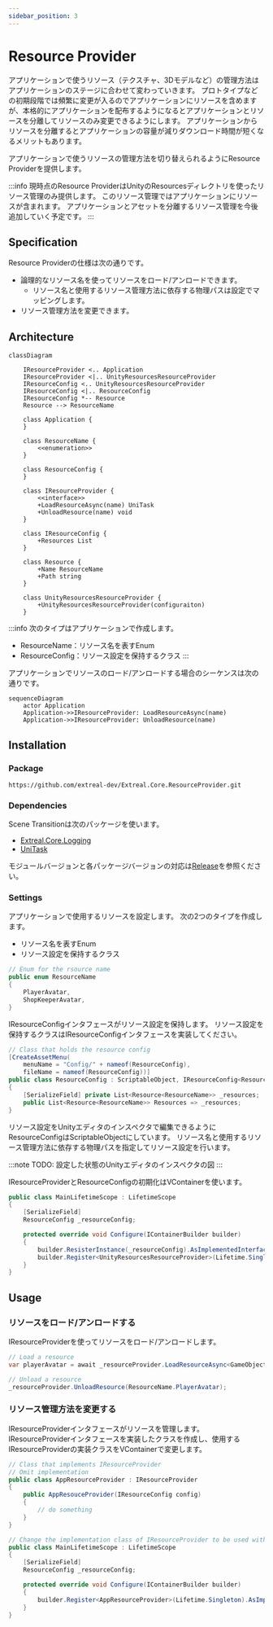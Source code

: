 ```yaml
---
sidebar_position: 3
---
```


# Resource Provider

アプリケーションで使うリソース（テクスチャ、3Dモデルなど）の管理方法はアプリケーションのステージに合わせて変わっていきます。
プロトタイプなどの初期段階では頻繁に変更が入るのでアプリケーションにリソースを含めますが、本格的にアプリケーションを配布するようになるとアプリケーションとリソースを分離してリソースのみ変更できるようにします。
アプリケーションからリソースを分離するとアプリケーションの容量が減りダウンロード時間が短くなるメリットもあります。

アプリケーションで使うリソースの管理方法を切り替えられるようにResource Providerを提供します。

:::info
現時点のResource ProviderはUnityのResourcesディレクトリを使ったリソース管理のみ提供します。
このリソース管理ではアプリケーションにリソースが含まれます。
アプリケーションとアセットを分離するリソース管理を今後追加していく予定です。
:::

## Specification

Resource Providerの仕様は次の通りです。

- 論理的なリソース名を使ってリソースをロード/アンロードできます。
  - リソース名と使用するリソース管理方法に依存する物理パスは設定でマッピングします。
- リソース管理方法を変更できます。

## Architecture

```mermaid
classDiagram

    IResourceProvider <.. Application
    IResourceProvider <|.. UnityResourcesResourceProvider
    IResourceConfig <.. UnityResourcesResourceProvider
    IResourceConfig <|.. ResourceConfig
    IResourceConfig *-- Resource
    Resource --> ResourceName

    class Application {
    }

    class ResourceName {
        <<enumeration>>
    }

    class ResourceConfig {
    }

    class IResourceProvider {
        <<interface>>
        +LoadResourceAsync(name) UniTask
        +UnloadResource(name) void
    }

    class IResourceConfig {
        +Resources List        
    }

    class Resource {
        +Name ResourceName
        +Path string
    }

    class UnityResourcesResourceProvider {
        +UnityResourcesResourceProvider(configuraiton)
    }
```

:::info
次のタイプはアプリケーションで作成します。
- ResourceName：リソース名を表すEnum
- ResourceConfig：リソース設定を保持するクラス
:::

アプリケーションでリソースのロード/アンロードする場合のシーケンスは次の通りです。

```mermaid
sequenceDiagram
    actor Application
    Application->>IResourceProvider: LoadResourceAsync(name)
    Application->>IResourceProvider: UnloadResource(name)
```

## Installation

### Package

```
https://github.com/extreal-dev/Extreal.Core.ResourceProvider.git
```

### Dependencies

Scene Transitionは次のパッケージを使います。

- [Extreal.Core.Logging](/core/logging)
- [UniTask](https://github.com/Cysharp/UniTask)

モジュールバージョンと各パッケージバージョンの対応は[Release](/category/release)を参照ください。

### Settings

アプリケーションで使用するリソースを設定します。
次の2つのタイプを作成します。

- リソース名を表すEnum
- リソース設定を保持するクラス

```csharp
// Enum for the rsource name
public enum ResourceName
{
    PlayerAvatar,
    ShopKeeperAvatar,
}
```

IResourceConfigインタフェースがリソース設定を保持します。
リソース設定を保持するクラスはIResourceConfigインタフェースを実装してください。

```csharp
// Class that holds the resource config
[CreateAssetMenu(
    menuName = "Config/" + nameof(ResourceConfig),
    fileName = nameof(ResourceConfig))]
public class ResourceConfig : ScriptableObject, IResourceConfig<ResourceName>
{
    [SerializeField] private List<Resource<ResourceName>> _resources;
    public List<Resource<ResourceName>> Resources => _resources;
}
```

リソース設定をUnityエディタのインスペクタで編集できるようにResourceConfigはScriptableObjectにしています。
リソース名と使用するリソース管理方法に依存する物理パスを指定してリソース設定を行います。

:::note
TODO: 設定した状態のUnityエディタのインスペクタの図
:::

IResourceProviderとResourceConfigの初期化はVContainerを使います。

```csharp
public class MainLifetimeScope : LifetimeScope
{
    [SerializeField]
    ResourceConfig _resourceConfig;

    protected override void Configure(IContainerBuilder builder)
    {
        builder.ResisterInstance(_resourceConfig).AsImplementedInterfaces();
        builder.Register<UnityResourcesResourceProvider>(Lifetime.Singleton).AsImplementedInterfaces();
    }
}
```

## Usage

### リソースをロード/アンロードする

IResourceProviderを使ってリソースをロード/アンロードします。

```csharp
// Load a resource
var playerAvatar = await _resourceProvider.LoadResourceAsync<GameObject>(ResourceName.PlayerAvatar);

// Unload a resource
_resourceProvider.UnloadResource(ResourceName.PlayerAvatar);
```

### リソース管理方法を変更する

IResourceProviderインタフェースがリソースを管理します。
IResourceProviderインタフェースを実装したクラスを作成し、使用するIResourceProviderの実装クラスをVContainerで変更します。

```csharp
// Class that implements IResourceProvider
// Omit implementation
public class AppResourceProvider : IResourceProvider
{
    public AppResouceProvider(IResourceConfig config)
    {
        // do something
    }
}
```

```csharp
// Change the implementation class of IResourceProvider to be used with VContainer
public class MainLifetimeScope : LifetimeScope
{
    [SerializeField]
    ResourceConfig _resourceConfig;

    protected override void Configure(IContainerBuilder builder)
    {
        builder.Register<AppResourceProvider>(Lifetime.Singleton).AsImplementedInterfaces();
    }
}
```